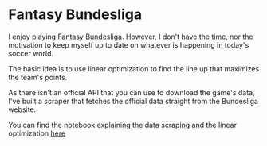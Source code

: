 # Fantasy Bundesliga

I enjoy playing [Fantasy Bundesliga](https://fantasy.bundesliga.com/). 
However, I don't have the time, nor the motivation to keep myself up to date
on whatever is happening in today's soccer world. 

The basic idea is to use linear optimization to find the line up that 
maximizes the team's points.

As there isn't an official API that you can use to download the game's data, 
I've built a scraper that fetches the official data straight from the 
Bundesliga website. 

You can find the notebook explaining the data scraping and the linear optimization [here](https://github.com/julianpetrich/fantasy_bundesliga/blob/master/initial_team.ipynb)
